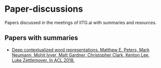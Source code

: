 # Paper-discussions
Papers discussed in the meetings of IITG.ai with summaries and resources.

## Papers with summaries

* [Deep contextualized word representations. Matthew E. Peters, Mark Neumann, Mohit Iyyer, Matt Gardner, Christopher Clark, Kenton Lee, Luke Zettlemoyer. In ACL 2018.](https://github.com/IITGuwahati-AI/Paper-discussions/blob/master/Summaries/Deep%20contextualized%20word%20representations.md)
